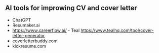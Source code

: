 ## AI tools for improwing CV and cover letter
- ChatGPT
- Resumaker.ai
- https://www.careerflow.ai/
- Teal https://www.tealhq.com/tool/cover-letter-generator
- coverletterbuddy.com
- kickresume.com

